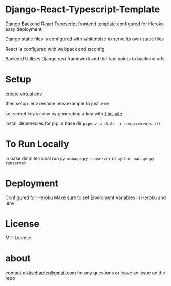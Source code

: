 # Django-React-Typescript-Template

Django Backend React Typescript frontend template configured for Heroku easy deployment

Django static files is configured with whitenoise to serve its own static files

React is configured with webpack and tsconfig. 

Backend Utilizes Django rest framework and the /api points to backend urls.

# Setup

[create virtual env](https://packaging.python.org/guides/installing-using-pip-and-virtual-environments/)

then
setup .env
rename .env.example to just .env

set secret key in .env by generating a key with
[This site](https://miniwebtool.com/django-secret-key-generator/)

install depenecies for pip
in base dir
`pipenv install -r requirements.txt`

# To Run Locally

in base dir in terminal run
`py manage.py runserver` or `python manage.py runserver`

# Deployment

Configured for Heroku
Make sure to set Enviroment Variables in Heroku and .env

# License

MIT License

# about

contact nikkschaefer@gmail.com for any questions or leave an issue on the repo
